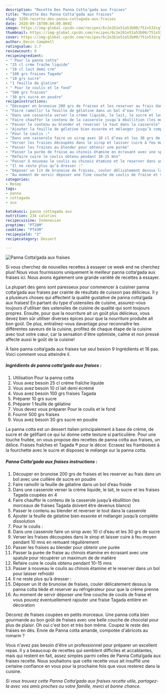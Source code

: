```yaml
---
description: "Recette Des Panna Cotta’gada aux fraises"
title: "Recette Des Panna Cotta’gada aux fraises"
slug: 3299-recette-des-panna-cottagada-aux-fraises
date: 2020-09-16T00:04:09.069Z
image: https://img-global.cpcdn.com/recipes/6c2e261e51a53b00/751x532cq70/panna-cottagada-aux-fraises-photo-principale-de-la-recette.jpg
thumbnail: https://img-global.cpcdn.com/recipes/6c2e261e51a53b00/751x532cq70/panna-cottagada-aux-fraises-photo-principale-de-la-recette.jpg
cover: https://img-global.cpcdn.com/recipes/6c2e261e51a53b00/751x532cq70/panna-cottagada-aux-fraises-photo-principale-de-la-recette.jpg
author: Devin Campbell
ratingvalue: 3.7
reviewcount: 8
recipeingredient:
- " Pour la panna cotta"
- "25 cl crme frache liquide"
- "10 cl lait demi crm"
- "100 grs fraises Tagada"
- "10 grs sucre"
- "1 feuille de glatine"
- " Pour le coulis et le fond"
- "500 grs fraises"
- "30 grs sucre en poudre"
recipeinstructions:
- "Découper en brunoise 200 grs de fraises et les reserver au frais dans un bol avec une cuillère de sucre en poudre"
- "Faire ramollir la feuille de gélatine dans un bol d’eau froide"
- "Dans une casserole verser la crème liquide, le lait, le sucre et les fraises Tagada coupées en 4"
- "Faire chauffer le contenu de la casserole jusqu’à ébullition (les morceaux de fraises Tagada doivent être devenus blancs)"
- "Passer le contenu au blender et reverser le tout dans la casserole"
- "Ajouter la feuille de gélatine bien essorée et mélanger jusqu’à complète dissolution"
- "Pour le coulis :"
- "Dans une casserole faire un sirop avec 10 cl d’eau et les 30 grs de sucre"
- "Verser les fraises découpées dans le sirop et laisser cuire à feu moyen pendant 10 mns en remuant régulièrement"
- "Passer les fraises au blender pour obtenir une purée"
- "Passer la purée de fraise au chinois étamine en écrasant avec une spatule pour récupérer un maximum de de matière"
- "Refaire cuire le coulis obtenu pendant 10-15 mns"
- "Passer à nouveau le coulis au chinois étamine et le reserver dans un bol pour laisser refroidir"
- "Il ne reste plus qu’à dresser :"
- "Déposer un lit de brunoise de fraises, couler délicatement dessus la panna cotta tiède et reserver au réfrigérateur pour que la crème prenne"
- "Au moment de servir déposer une fine couche de coulis de fraise et vous pouvez éventuellement rajouter une fraise Tagada entière en décoration"
categories:
- Resep
tags:
- panna
- cottagada
- aux

katakunci: panna cottagada aux 
nutrition: 234 calories
recipecuisine: Indonesian
preptime: "PT28M"
cooktime: "PT43M"
recipeyield: "3"
recipecategory: Dessert

---
```



![Panna Cotta’gada aux fraises](https://img-global.cpcdn.com/recipes/6c2e261e51a53b00/751x532cq70/panna-cottagada-aux-fraises-photo-principale-de-la-recette.jpg)

Si vous cherchez de nouvelles recettes à essayer ce week end ne cherchez plus! Nous vous fournissons uniquement le meilleur panna cotta’gada aux fraises ici. Nous avons également une grande variété de recettes à essayer.

La plupart des gens sont paresseux pour commencer à cuisiner panna cotta’gada aux fraises par crainte de résultats de cuisson pas délicieux. Il y a plusieurs choses qui affectent la qualité gustative de panna cotta’gada aux fraises! En partant du type d'ustensiles de cuisine, assurez-vous toujours d'utiliser des ustensiles de cuisine de qualité qui sont toujours propres. Ensuite, pour que la nourriture ait un goût plus délicieux, vous devez bien sûr utiliser diverses épices pour que la nourriture produite ait bon goût. De plus, entraînez-vous davantage pour reconnaître les différentes saveurs de la cuisine, profitez de chaque étape de la cuisine avec tout votre cœur, car la sensation d'être optimiste, calme et non pressé affecte aussi le goût de la cuisine!

<!--inarticleads1-->

À faire panna cotta’gada aux fraises tue seul besion 9 Ingrédients et 16 pas. Voici comment vous atteindre il.

##### Ingrédients de panna cotta’gada aux fraises :

1. Utilisation  Pour la panna cotta
1. Vous avez besoin 25 cl crème fraîche liquide
1. Vous avez besoin 10 cl lait demi écrémé
1. Vous avez besoin 100 grs fraises Tagada
1. Préparer 10 grs sucre
1. Préparer 1 feuille de gélatine
1. Vous devez vous préparer  Pour le coulis et le fond
1. Fournir 500 grs fraises
1. Vous avez besoin 30 grs sucre en poudre


La panna cotta est un dessert italien principalement à base de crème, de sucre et de gélifiant ce qui lui donne cette texture si particulière. Pour une touche fruitée, on vous propose des recettes de panna cotta aux fraises, un délice. Fraises fraîches et Tagada ® pour le décor. Ecrasez les framboises à la fourchette avec le sucre et disposez le mélange sur la panna cotta. 

<!--inarticleads2-->

##### Panna Cotta’gada aux fraises instructions :

1. Découper en brunoise 200 grs de fraises et les reserver au frais dans un bol avec une cuillère de sucre en poudre
1. Faire ramollir la feuille de gélatine dans un bol d’eau froide
1. Dans une casserole verser la crème liquide, le lait, le sucre et les fraises Tagada coupées en 4
1. Faire chauffer le contenu de la casserole jusqu’à ébullition (les morceaux de fraises Tagada doivent être devenus blancs)
1. Passer le contenu au blender et reverser le tout dans la casserole
1. Ajouter la feuille de gélatine bien essorée et mélanger jusqu’à complète dissolution
1. Pour le coulis :
1. Dans une casserole faire un sirop avec 10 cl d’eau et les 30 grs de sucre
1. Verser les fraises découpées dans le sirop et laisser cuire à feu moyen pendant 10 mns en remuant régulièrement
1. Passer les fraises au blender pour obtenir une purée
1. Passer la purée de fraise au chinois étamine en écrasant avec une spatule pour récupérer un maximum de de matière
1. Refaire cuire le coulis obtenu pendant 10-15 mns
1. Passer à nouveau le coulis au chinois étamine et le reserver dans un bol pour laisser refroidir
1. Il ne reste plus qu’à dresser :
1. Déposer un lit de brunoise de fraises, couler délicatement dessus la panna cotta tiède et reserver au réfrigérateur pour que la crème prenne
1. Au moment de servir déposer une fine couche de coulis de fraise et vous pouvez éventuellement rajouter une fraise Tagada entière en décoration


Décorez de fraises coupées en petits morceaux. Une panna cotta bien gourmande au bon goût de fraises avec une belle couche de chocolat pour plus de plaisir. Oh oui c&#39;est bon et très bon même. Coupez le reste des fraises en dés. Envie de Panna cotta amande, compotée d&#39;abricots au romarin ? 

<!--inarticleads1-->

<p>
Vous n'avez pas besoin d'être un professionnel pour préparer un excellent repas. Il y a beaucoup de recettes qui semblent difficiles et accablantes, mais qui restent en fait, assez simples parmi celles de Panna Cotta’gada aux fraises recette. Nous souhaitons que cette recette vous ait insufflé une certaine confiance en vous pour la prochaine fois que vous resterez dans la cuisine.
</p>

<p>
<i>Si vous trouvez cette Panna Cotta’gada aux fraises recette utile, partagez-la avec vos amis proches ou votre famille, merci et bonne chance.</i>
</p>
